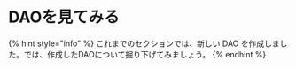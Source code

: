 # DAOを見てみる

{% hint style="info" %}
これまでのセクションでは、新しい DAO を作成しました。では、作成したDAOについて掘り下げてみましょう。
{% endhint %}
